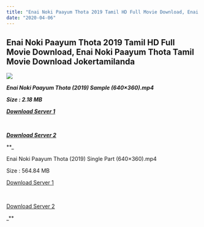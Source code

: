 ```yaml
---
title: "Enai Noki Paayum Thota 2019 Tamil HD Full Movie Download, Enai Noki Paayum Thota Tamil Movie Download Jokertamilanda"
date: "2020-04-06"
---
```


## Enai Noki Paayum Thota 2019 Tamil HD Full Movie Download, Enai Noki Paayum Thota Tamil Movie Download Jokertamilanda

  

![](https://images.moviebuff.com/232a2d3e-ff71-47e2-b8ba-3b642a461339?w=1000)

_**Enai Noki Paayum Thota (2019) Sample (640×360).mp4**_

_**Size : 2.18 MB**_

_**[Download Server 1](http://c1.wetransfer.vip/files/Tamil{a3b04ca4513862e5e6faa05865f310bf9da13080b46bbc045b167bb82cb0d9ff}20Movies/Tamil{a3b04ca4513862e5e6faa05865f310bf9da13080b46bbc045b167bb82cb0d9ff}202019{a3b04ca4513862e5e6faa05865f310bf9da13080b46bbc045b167bb82cb0d9ff}20Movies/Enai{a3b04ca4513862e5e6faa05865f310bf9da13080b46bbc045b167bb82cb0d9ff}20Noki{a3b04ca4513862e5e6faa05865f310bf9da13080b46bbc045b167bb82cb0d9ff}20Paayum{a3b04ca4513862e5e6faa05865f310bf9da13080b46bbc045b167bb82cb0d9ff}20Thota{a3b04ca4513862e5e6faa05865f310bf9da13080b46bbc045b167bb82cb0d9ff}20(2019)/Enai{a3b04ca4513862e5e6faa05865f310bf9da13080b46bbc045b167bb82cb0d9ff}20Noki{a3b04ca4513862e5e6faa05865f310bf9da13080b46bbc045b167bb82cb0d9ff}20Paayum{a3b04ca4513862e5e6faa05865f310bf9da13080b46bbc045b167bb82cb0d9ff}20Thota{a3b04ca4513862e5e6faa05865f310bf9da13080b46bbc045b167bb82cb0d9ff}20(2019){a3b04ca4513862e5e6faa05865f310bf9da13080b46bbc045b167bb82cb0d9ff}20Proper{a3b04ca4513862e5e6faa05865f310bf9da13080b46bbc045b167bb82cb0d9ff}20HDRip/Enai{a3b04ca4513862e5e6faa05865f310bf9da13080b46bbc045b167bb82cb0d9ff}20Noki{a3b04ca4513862e5e6faa05865f310bf9da13080b46bbc045b167bb82cb0d9ff}20Paayum{a3b04ca4513862e5e6faa05865f310bf9da13080b46bbc045b167bb82cb0d9ff}20Thota{a3b04ca4513862e5e6faa05865f310bf9da13080b46bbc045b167bb82cb0d9ff}20(2019){a3b04ca4513862e5e6faa05865f310bf9da13080b46bbc045b167bb82cb0d9ff}20Sample{a3b04ca4513862e5e6faa05865f310bf9da13080b46bbc045b167bb82cb0d9ff}20(640x360).mp4)**_

_**[  
](http://c1.wetransfer.vip/files/Tamil{a3b04ca4513862e5e6faa05865f310bf9da13080b46bbc045b167bb82cb0d9ff}20Movies/Tamil{a3b04ca4513862e5e6faa05865f310bf9da13080b46bbc045b167bb82cb0d9ff}202019{a3b04ca4513862e5e6faa05865f310bf9da13080b46bbc045b167bb82cb0d9ff}20Movies/Enai{a3b04ca4513862e5e6faa05865f310bf9da13080b46bbc045b167bb82cb0d9ff}20Noki{a3b04ca4513862e5e6faa05865f310bf9da13080b46bbc045b167bb82cb0d9ff}20Paayum{a3b04ca4513862e5e6faa05865f310bf9da13080b46bbc045b167bb82cb0d9ff}20Thota{a3b04ca4513862e5e6faa05865f310bf9da13080b46bbc045b167bb82cb0d9ff}20(2019)/Enai{a3b04ca4513862e5e6faa05865f310bf9da13080b46bbc045b167bb82cb0d9ff}20Noki{a3b04ca4513862e5e6faa05865f310bf9da13080b46bbc045b167bb82cb0d9ff}20Paayum{a3b04ca4513862e5e6faa05865f310bf9da13080b46bbc045b167bb82cb0d9ff}20Thota{a3b04ca4513862e5e6faa05865f310bf9da13080b46bbc045b167bb82cb0d9ff}20(2019){a3b04ca4513862e5e6faa05865f310bf9da13080b46bbc045b167bb82cb0d9ff}20Proper{a3b04ca4513862e5e6faa05865f310bf9da13080b46bbc045b167bb82cb0d9ff}20HDRip/Enai{a3b04ca4513862e5e6faa05865f310bf9da13080b46bbc045b167bb82cb0d9ff}20Noki{a3b04ca4513862e5e6faa05865f310bf9da13080b46bbc045b167bb82cb0d9ff}20Paayum{a3b04ca4513862e5e6faa05865f310bf9da13080b46bbc045b167bb82cb0d9ff}20Thota{a3b04ca4513862e5e6faa05865f310bf9da13080b46bbc045b167bb82cb0d9ff}20(2019){a3b04ca4513862e5e6faa05865f310bf9da13080b46bbc045b167bb82cb0d9ff}20Sample{a3b04ca4513862e5e6faa05865f310bf9da13080b46bbc045b167bb82cb0d9ff}20(640x360).mp4)**_

_**[Download Server 2](http://c1.wetransfer.vip/files/Tamil{a3b04ca4513862e5e6faa05865f310bf9da13080b46bbc045b167bb82cb0d9ff}20Movies/Tamil{a3b04ca4513862e5e6faa05865f310bf9da13080b46bbc045b167bb82cb0d9ff}202019{a3b04ca4513862e5e6faa05865f310bf9da13080b46bbc045b167bb82cb0d9ff}20Movies/Enai{a3b04ca4513862e5e6faa05865f310bf9da13080b46bbc045b167bb82cb0d9ff}20Noki{a3b04ca4513862e5e6faa05865f310bf9da13080b46bbc045b167bb82cb0d9ff}20Paayum{a3b04ca4513862e5e6faa05865f310bf9da13080b46bbc045b167bb82cb0d9ff}20Thota{a3b04ca4513862e5e6faa05865f310bf9da13080b46bbc045b167bb82cb0d9ff}20(2019)/Enai{a3b04ca4513862e5e6faa05865f310bf9da13080b46bbc045b167bb82cb0d9ff}20Noki{a3b04ca4513862e5e6faa05865f310bf9da13080b46bbc045b167bb82cb0d9ff}20Paayum{a3b04ca4513862e5e6faa05865f310bf9da13080b46bbc045b167bb82cb0d9ff}20Thota{a3b04ca4513862e5e6faa05865f310bf9da13080b46bbc045b167bb82cb0d9ff}20(2019){a3b04ca4513862e5e6faa05865f310bf9da13080b46bbc045b167bb82cb0d9ff}20Proper{a3b04ca4513862e5e6faa05865f310bf9da13080b46bbc045b167bb82cb0d9ff}20HDRip/Enai{a3b04ca4513862e5e6faa05865f310bf9da13080b46bbc045b167bb82cb0d9ff}20Noki{a3b04ca4513862e5e6faa05865f310bf9da13080b46bbc045b167bb82cb0d9ff}20Paayum{a3b04ca4513862e5e6faa05865f310bf9da13080b46bbc045b167bb82cb0d9ff}20Thota{a3b04ca4513862e5e6faa05865f310bf9da13080b46bbc045b167bb82cb0d9ff}20(2019){a3b04ca4513862e5e6faa05865f310bf9da13080b46bbc045b167bb82cb0d9ff}20Sample{a3b04ca4513862e5e6faa05865f310bf9da13080b46bbc045b167bb82cb0d9ff}20(640x360).mp4)**_

**_

Enai Noki Paayum Thota (2019) Single Part (640×360).mp4

Size : 564.84 MB

[Download Server 1](http://c2.wetransfer.vip//files/Enai{a3b04ca4513862e5e6faa05865f310bf9da13080b46bbc045b167bb82cb0d9ff}20Noki{a3b04ca4513862e5e6faa05865f310bf9da13080b46bbc045b167bb82cb0d9ff}20Paayum{a3b04ca4513862e5e6faa05865f310bf9da13080b46bbc045b167bb82cb0d9ff}20Thota{a3b04ca4513862e5e6faa05865f310bf9da13080b46bbc045b167bb82cb0d9ff}20(2019).mp4)

[  
](http://c2.wetransfer.vip//files/Enai{a3b04ca4513862e5e6faa05865f310bf9da13080b46bbc045b167bb82cb0d9ff}20Noki{a3b04ca4513862e5e6faa05865f310bf9da13080b46bbc045b167bb82cb0d9ff}20Paayum{a3b04ca4513862e5e6faa05865f310bf9da13080b46bbc045b167bb82cb0d9ff}20Thota{a3b04ca4513862e5e6faa05865f310bf9da13080b46bbc045b167bb82cb0d9ff}20(2019).mp4)

[Download Server 2](http://c2.wetransfer.vip//files/Enai{a3b04ca4513862e5e6faa05865f310bf9da13080b46bbc045b167bb82cb0d9ff}20Noki{a3b04ca4513862e5e6faa05865f310bf9da13080b46bbc045b167bb82cb0d9ff}20Paayum{a3b04ca4513862e5e6faa05865f310bf9da13080b46bbc045b167bb82cb0d9ff}20Thota{a3b04ca4513862e5e6faa05865f310bf9da13080b46bbc045b167bb82cb0d9ff}20(2019).mp4)

_**
